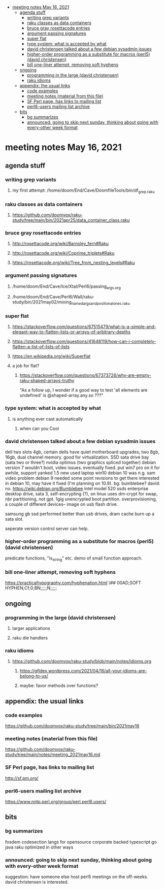 - [meeting notes May 16, 2021](#org8102108)
  - [agenda stuff](#org0b14b60)
    - [writing grep variants](#org1f95603)
    - [raku classes as data containers](#org2befa71)
    - [bruce gray rosettacode entries](#org6b4cec9)
    - [argument passing signatures](#orge4bb684)
    - [super flat](#orgf6c1826)
    - [type system: what is accepted by what](#org57c7a0b)
    - [david christensen talked about a few debian sysadmin issues](#orgefbdbe7)
    - [higher-order programming as a substitute for macros (perl5)  (david christensen)](#org2b94497)
    - [bill one-liner attempt, removing soft hyphens](#orgb78fecd)
  - [ongoing](#org7da4b0b)
    - [programming in the large (david christensen)](#orgb23d07d)
    - [raku idioms](#org6681f17)
  - [appendix: the usual links](#org150d967)
    - [code examples](#orge94d6c2)
    - [meeting notes (material from this file)](#orgb2114ef)
    - [SF Perl page, has links to mailing list](#org5108716)
    - [perl6-users mailing list archive](#orgca49a55)
  - [bits](#orgabcd3b4)
    - [bg summarizes](#org1192327)
    - [announced: going to skip next sunday, thinking about going with every-other week format](#org353601f)


<a id="org8102108"></a>

# meeting notes May 16, 2021


<a id="org0b14b60"></a>

## agenda stuff


<a id="org1f95603"></a>

### writing grep variants

1.  my first attempt: /home/doom/End/Cave/DoomfileTools/bin/df<sub>grep.raku</sub>


<a id="org2befa71"></a>

### raku classes as data containers

1.  <https://github.com/doomvox/raku-study/tree/main/bin/2021apr25/data_container_class.raku>


<a id="org6b4cec9"></a>

### bruce gray rosettacode entries

1.  <http://rosettacode.org/wiki/Barnsley_fern#Raku>

2.  <http://rosettacode.org/wiki/Coprime_triplets#Raku>

3.  <https://rosettacode.org/wiki/Tree_from_nesting_levels#Raku>


<a id="orge4bb684"></a>

### argument passing signatures

1.  /home/doom/End/Cave/Ice/Xtal/Perl6/passing<sub>args.org</sub>

2.  /home/doom/End/Cave/Perl6/Wall/raku-study/bin/2021may02/mixing<sub>named</sub><sub>args</sub><sub>and</sub><sub>positional</sub><sub>ones.raku</sub>


<a id="orgf6c1826"></a>

### super flat

1.  <https://stackoverflow.com/questions/67515479/what-is-a-simple-and-elegant-way-to-flatten-lists-or-arrays-of-arbitrary-depths>

2.  <https://stackoverflow.com/questions/41648119/how-can-i-completely-flatten-a-list-of-lists-of-lists>

3.  <https://en.wikipedia.org/wiki/Superflat>

4.  a job for flat?

    1.  <https://stackoverflow.com/questions/67373726/why-are-empty-raku-shaped-arrays-truthy>
    
        "As a follow up, I wonder if a good way to test 'all elements are undefined' is @shaped-array.any.so ???"


<a id="org57c7a0b"></a>

### type system: what is accepted by what

1.  is anything ever cast automatically

    1.  when can you Cool


<a id="orgefbdbe7"></a>

### david christensen talked about a few debian sysadmin issues

dell two slots 4gb, certain dells have quiet motherboard upgrades, two 8gb, 16gb, dual channel memory. good for virtualization. SSD sata drive bay (sata two or three?) nvidia optimus (two graphics spliced together) debian version 7 wouldn't boot, video issues. eventually fixed. put win7 pro on it for awhile, support yanked 1.5 new used laptop win10 debian 10 was n.g. sam video problem debian 9 needed some point revisions to get there interested in debian 10, may have it fixed (I'm planning on 10.9). bg: bumblebee? david: no. <https://wiki.debian.org/Bumblebee> intel model 520 ssds enterprise desktop drive, sata 3, self-encrypting (?), on linux uses dm-crypt for swap, nbr partitioning, not gpt. 1gig unencrypted boot partition. overprovisioning, a couple of different devices&#x2013; image on usb flash drive.

samsung gb ssd performed better than usb drives, dram cache burn up a sata slot.

seperate version control server can help.


<a id="org2b94497"></a>

### higher-order programming as a substitute for macros (perl5)  (david christensen)

predicate functions, "is<sub>string</sub>" etc. demo of small function approach.


<a id="orgb78fecd"></a>

### bill one-liner attempt, removing soft hyphens

<https://practicaltypography.com/hyphenation.html> \\## 00AD;SOFT HYPHEN;Cf;0;BN;;;;;N;;;;;


<a id="org7da4b0b"></a>

## ongoing


<a id="orgb23d07d"></a>

### programming in the large (david christensen)

1.  larger applications

2.  raku die handlers


<a id="org6681f17"></a>

### raku idioms

1.  <https://github.com/doomvox/raku-study/blob/main/notes/idioms.org>

    1.  <https://gfldex.wordpress.com/2021/04/16/all-your-idioms-are-belong-to-us/>
    
    2.  maybe: favor methods over functions?


<a id="org150d967"></a>

## appendix: the usual links


<a id="orge94d6c2"></a>

### code examples

<https://github.com/doomvox/raku-study/tree/main/bin/2021may16>


<a id="orgb2114ef"></a>

### meeting notes (material from this file)

<https://github.com/doomvox/raku-study/tree/main/notes/meeting_2021may16.md>


<a id="org5108716"></a>

### SF Perl page, has links to mailing list

<http://sf.pm.org/>


<a id="orgca49a55"></a>

### perl6-users mailing list archive

<https://www.nntp.perl.org/group/perl.perl6.users/>


<a id="orgabcd3b4"></a>

## bits


<a id="org1192327"></a>

### bg summarizes

fosdem codesection langs for opensource corporate backed typescript go java raku optimized in other ways


<a id="org353601f"></a>

### announced: going to skip next sunday, thinking about going with every-other week format

suggestion: have someone else host perl5 meetings on the off-weeks. david christensen is interested.
